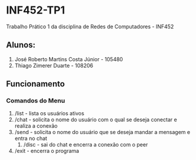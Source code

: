 # INF452-TP1
Trabalho Prático 1 da disciplina de Redes de Computadores - INF452

## Alunos:
1. José Roberto Martins Costa Júnior - 105480
2. Thiago Zimerer Duarte - 108206

## Funcionamento
### Comandos do Menu
1. /list - lista os usuários ativos
2. /chat - solicita o nome do usuário com o qual se deseja conectar e realiza a conexão
3. /send - solicita o nome do usuário que se deseja mandar a mensagem e entra no chat
    1. /disc - sai do chat e encerra a conexão com o peer
4. /exit - encerra o programa

